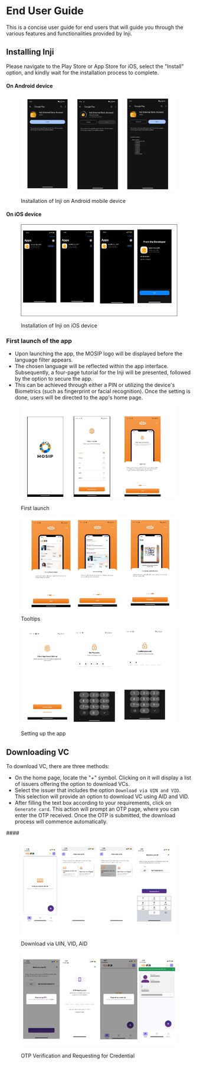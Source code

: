 # End User Guide

This is a concise user guide for end users that will guide you through the various features and functionalities provided by Inji.

## Installing Inji

Please navigate to the Play Store or App Store for iOS, select the "Install" option, and kindly wait for the installation process to complete.

#### On Android device

<figure><img src=".gitbook/assets/inji-install-android.png" alt=""><figcaption><p>Installation of Inji on Android mobile device</p></figcaption></figure>

#### On iOS device

<figure><img src=".gitbook/assets/inji-install-ios.png" alt=""><figcaption><p>Installation of Inji on iOS device</p></figcaption></figure>



### First launch of the app

* Upon launching the app, the MOSIP logo will be displayed before the language filter appears.&#x20;
* The chosen language will be reflected within the app interface. Subsequently, a four-page tutorial for the Inji will be presented, followed by the option to secure the app.
* &#x20;This can be achieved through either a PIN or utilizing the device's Biometrics (such as fingerprint or facial recognition). Once the setting is done, users will be directed to the app's home page.

<figure><img src=".gitbook/assets/first-launch-Page-1.png" alt=""><figcaption><p>First launch </p></figcaption></figure>

<figure><img src=".gitbook/assets/first-launch-Page-2.png" alt=""><figcaption><p>Tooltips </p></figcaption></figure>

<figure><img src=".gitbook/assets/first-launch-Page-3.png" alt=""><figcaption><p>Setting up the app</p></figcaption></figure>

## Downloading VC

To download VC, there are three methods:



* On the home page, locate the "+" symbol. Clicking on it will display a list of issuers offering the option to download VCs.
* &#x20;Select the issuer that includes the option `Download via UIN and VID`. This selection will provide an option to download VC using AID and VID.&#x20;
* After filling the text box according to your requirements, click on `Generate card`. This action will prompt an OTP page, where you can enter the OTP received. Once the OTP is submitted, the download process will commence automatically.

\####

<figure><img src=".gitbook/assets/downloadVC-mosipID-Page-1.png" alt=""><figcaption><p>Download via UIN, VID, AID</p></figcaption></figure>

<figure><img src=".gitbook/assets/downloadVC-mosipID-Page-2.png" alt=""><figcaption><p>OTP Verification and Requesting for Credential</p></figcaption></figure>

####

